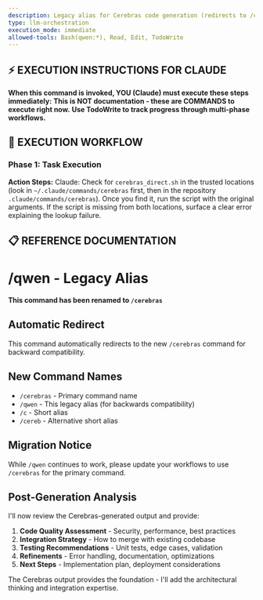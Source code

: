```yaml
---
description: Legacy alias for Cerebras code generation (redirects to /cerebras)
type: llm-orchestration
execution_mode: immediate
allowed-tools: Bash(qwen:*), Read, Edit, TodoWrite
---
```

## ⚡ EXECUTION INSTRUCTIONS FOR CLAUDE
**When this command is invoked, YOU (Claude) must execute these steps immediately:**
**This is NOT documentation - these are COMMANDS to execute right now.**
**Use TodoWrite to track progress through multi-phase workflows.**

## 🚨 EXECUTION WORKFLOW

### Phase 1: Task Execution

**Action Steps:**
Claude: Check for `cerebras_direct.sh` in the trusted locations (look in `~/.claude/commands/cerebras` first, then in the repository `.claude/commands/cerebras`). Once you find it, run the script with the original arguments. If the script is missing from both locations, surface a clear error explaining the lookup failure.

## 📋 REFERENCE DOCUMENTATION

# /qwen - Legacy Alias

**This command has been renamed to `/cerebras`**

## Automatic Redirect

This command automatically redirects to the new `/cerebras` command for backward compatibility.

## New Command Names

- `/cerebras` - Primary command name
- `/qwen` - This legacy alias (for backwards compatibility)
- `/c` - Short alias
- `/cereb` - Alternative short alias

## Migration Notice

While `/qwen` continues to work, please update your workflows to use `/cerebras` for the primary command.

## Post-Generation Analysis

I'll now review the Cerebras-generated output and provide:

1. **Code Quality Assessment** - Security, performance, best practices
2. **Integration Strategy** - How to merge with existing codebase  
3. **Testing Recommendations** - Unit tests, edge cases, validation
4. **Refinements** - Error handling, documentation, optimizations
5. **Next Steps** - Implementation plan, deployment considerations

The Cerebras output provides the foundation - I'll add the architectural thinking and integration expertise.
